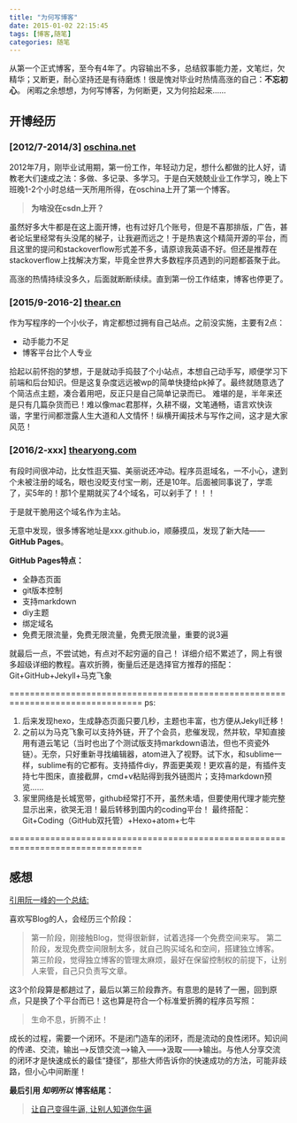 ```yaml
---
title: "为何写博客"
date: 2015-01-02 22:15:45
tags: [博客,随笔]
categories: 随笔
---
```


从第一个正式博客，至今有4年了。内容输出不多，总结叙事能力差，文笔烂，欠精华；又断更，耐心坚持还是有待磨炼！很是愧对毕业时热情高涨的自己：**不忘初心**。
闲暇之余想想，为何写博客，为何断更，又为何拾起来……
<!-- more -->

## 开博经历
### [2012/7-2014/3] [oschina.net](http://my.oschina.net/blackylin/blog)
2012年7月，刚毕业试用期，第一份工作，年轻动力足，想什么都做的比人好，请教老大们速成之法：多做、多记录、多学习。于是白天兢兢业业工作学习，晚上下班晚1-2个小时总结一天所用所得，在oschina上开了第一个博客。
>**为啥没在csdn上开？**

虽然好多大牛都是在这上面开博，也有过好几个账号，但是不喜那排版，广告，甚者论坛里经常有头没尾的梯子，让我避而远之！于是热衷这个精简开源的平台，而且这里的提问和stackoverflow形式差不多，请原谅我英语不好。但还是推荐在stackoverflow上找解决方案，毕竟全世界大多数程序员遇到的问题都荟聚于此。

高涨的热情持续没多久，后面就断断续续。直到第一份工作结束，博客也停更了。

### [2015/9-2016-2] [thear.cn](thear.cn)
作为写程序的一个小伙子，肯定都想过拥有自己站点。之前没实施，主要有2点：
- 动手能力不足
- 博客平台比个人专业

拾起以前怀抱的梦想，于是就动手捣鼓了个小站点，本想自己动手写，顺便学习下前端和后台知识。但是这复杂度远远被wp的简单快捷给pk掉了。最终就随意选了个简洁点主题，凑合着用吧，反正只是自己简单记录而已。
难堪的是，半年来还是只有几篇杂货而已！难以像mac君那样，久耕不缀，文笔通畅，语言欢快诙谐，字里行间都泄露人生大道和人文情怀！纵横开阖技术与写作之间，这才是大家风范！

### [2016/2-xxx] [thearyong.com](thearyong.com)
有段时间很冲动，比女性逛天猫、美丽说还冲动。程序员逛域名，一不小心，逮到个未被注册的域名，眼也没眨支付宝一刷，还是10年。后面被同事说了，学乖了，买5年的！那1个星期就买了4个域名，可以剁手了！！！

于是就干脆用这个域名作为主站。

无意中发现，很多博客地址是xxx.github.io，顺藤摸瓜，发现了新大陆——**GitHub Pages**。

**GitHub Pages特点：**
- 全静态页面
- git版本控制
- 支持markdown
- diy主题
- 绑定域名
- 免费无限流量，免费无限流量，免费无限流量，重要的说3遍

就最后一点，不尝试她，有点对不起穷逼的自己！
详细介绍不累述了，网上有很多超级详细的教程。喜欢折腾，衡量后还是选择官方推荐的搭配：
Git+GitHub+Jekyll+马克飞象

================================================================================
ps:
1. 后来发现hexo，生成静态页面只要几秒，主题也丰富，也方便从Jekyll迁移！
2. 之前以为马克飞象可以支持外链，开了个会员，悲催发现，然并软，早知直接用有道云笔记（当时也出了个测试版支持markdown语法，但也不资瓷外链）。无奈，只好重新寻找编辑器，atom进入了视野。试下水，和sublime一样，sublime有的它都有。支持插件diy，界面更美观！更欢喜的是，有插件支持七牛图床，直接截屏，cmd+v粘贴得到我外链图片；支持markdown预览……
3. 家里网络是长城宽带，github经常打不开，虽然未墙，但要使用代理才能完整显示出来，欲哭无泪！最后转移到国内的coding平台！
最终搭配：
Git+Coding（GitHub双托管）+Hexo+atom+七牛

================================================================================


## 感想

[引用阮一峰的一个总结:](http://www.ruanyifeng.com/blog/2012/08/blogging_with_jekyll.html)

喜欢写Blog的人，会经历三个阶段：
>第一阶段，刚接触Blog，觉得很新鲜，试着选择一个免费空间来写。
>第二阶段，发现免费空间限制太多，就自己购买域名和空间，搭建独立博客。
>第三阶段，觉得独立博客的管理太麻烦，最好在保留控制权的前提下，让别人来管，自己只负责写文章。

这3个阶段算是都趟过了，最后以第三阶段靠齐。有意思的是转了一圈，回到原点，只是换了个平台而已！这也算是符合一个标准爱折腾的程序员写照：
>生命不息，折腾不止！

成长的过程，需要一个闭环。不是闭门造车的闭环，而是流动的良性闭环。知识间的传递、交流，输出-->反馈交流-->输入--->汲取--->输出。与他人分享交流的闭环才是快速成长的最佳“捷径”，那些大师告诉你的快速成功的方法，可能非歧路，但小心中间断崖！

**最后引用 *知明所以* 博客结尾：**
>[让自己变得牛逼, 让别人知道你牛逼](http://www.cnblogs.com/jhzhu/p/3893297.html)
